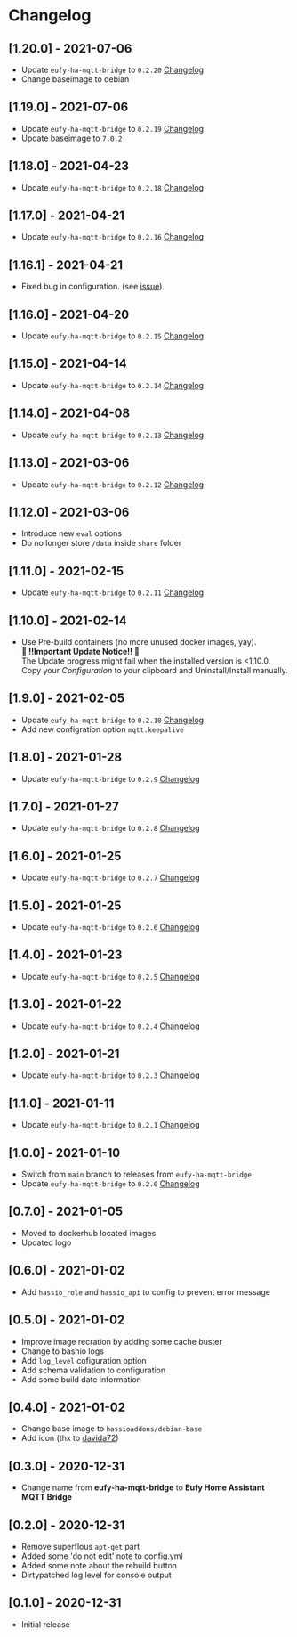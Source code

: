 # Changelog

## [1.20.0] - 2021-07-06
- Update `eufy-ha-mqtt-bridge` to `0.2.20` [Changelog](https://github.com/matijse/eufy-ha-mqtt-bridge/releases)
- Change baseimage to debian

## [1.19.0] - 2021-07-06
- Update `eufy-ha-mqtt-bridge` to `0.2.19` [Changelog](https://github.com/matijse/eufy-ha-mqtt-bridge/releases)
- Update baseimage to `7.0.2`

## [1.18.0] - 2021-04-23
- Update `eufy-ha-mqtt-bridge` to `0.2.18` [Changelog](https://github.com/matijse/eufy-ha-mqtt-bridge/releases)

## [1.17.0] - 2021-04-21
- Update `eufy-ha-mqtt-bridge` to `0.2.16` [Changelog](https://github.com/matijse/eufy-ha-mqtt-bridge/releases)

## [1.16.1] - 2021-04-21
- Fixed bug in configuration. (see [issue](https://github.com/matijse/eufy-ha-mqtt-bridge/issues/62))

## [1.16.0] - 2021-04-20
- Update `eufy-ha-mqtt-bridge` to `0.2.15` [Changelog](https://github.com/matijse/eufy-ha-mqtt-bridge/releases)

## [1.15.0] - 2021-04-14
- Update `eufy-ha-mqtt-bridge` to `0.2.14` [Changelog](https://github.com/matijse/eufy-ha-mqtt-bridge/releases)

## [1.14.0] - 2021-04-08
- Update `eufy-ha-mqtt-bridge` to `0.2.13` [Changelog](https://github.com/matijse/eufy-ha-mqtt-bridge/releases)

## [1.13.0] - 2021-03-06
- Update `eufy-ha-mqtt-bridge` to `0.2.12` [Changelog](https://github.com/matijse/eufy-ha-mqtt-bridge/releases)

## [1.12.0] - 2021-03-06
- Introduce new `eval` options
- Do no longer store `/data` inside `share` folder

## [1.11.0] - 2021-02-15
- Update `eufy-ha-mqtt-bridge` to `0.2.11` [Changelog](https://github.com/matijse/eufy-ha-mqtt-bridge/releases)

## [1.10.0] - 2021-02-14
- Use Pre-build containers (no more unused docker images, yay).  
  **🚨 !!Important Update Notice!! 🚨**  
  The Update progress might fail when the installed version is <1.10.0.  
  Copy your *Configuration* to your clipboard and Uninstall/Install manually. 


## [1.9.0] - 2021-02-05
- Update `eufy-ha-mqtt-bridge` to `0.2.10` [Changelog](https://github.com/matijse/eufy-ha-mqtt-bridge/releases)
- Add new configration option `mqtt.keepalive`

## [1.8.0] - 2021-01-28
- Update `eufy-ha-mqtt-bridge` to `0.2.9` [Changelog](https://github.com/matijse/eufy-ha-mqtt-bridge/releases)

## [1.7.0] - 2021-01-27
- Update `eufy-ha-mqtt-bridge` to `0.2.8` [Changelog](https://github.com/matijse/eufy-ha-mqtt-bridge/releases)

## [1.6.0] - 2021-01-25
- Update `eufy-ha-mqtt-bridge` to `0.2.7` [Changelog](https://github.com/matijse/eufy-ha-mqtt-bridge/releases)

## [1.5.0] - 2021-01-25
- Update `eufy-ha-mqtt-bridge` to `0.2.6` [Changelog](https://github.com/matijse/eufy-ha-mqtt-bridge/releases)

## [1.4.0] - 2021-01-23
- Update `eufy-ha-mqtt-bridge` to `0.2.5` [Changelog](https://github.com/matijse/eufy-ha-mqtt-bridge/releases)

## [1.3.0] - 2021-01-22
- Update `eufy-ha-mqtt-bridge` to `0.2.4` [Changelog](https://github.com/matijse/eufy-ha-mqtt-bridge/releases)

## [1.2.0] - 2021-01-21
- Update `eufy-ha-mqtt-bridge` to `0.2.3` [Changelog](https://github.com/matijse/eufy-ha-mqtt-bridge/releases)

## [1.1.0] - 2021-01-11
- Update `eufy-ha-mqtt-bridge` to `0.2.1` [Changelog](https://github.com/matijse/eufy-ha-mqtt-bridge/releases)

## [1.0.0] - 2021-01-10
- Switch from `main` branch to releases from `eufy-ha-mqtt-bridge`
- Update `eufy-ha-mqtt-bridge` to `0.2.0` [Changelog](https://github.com/matijse/eufy-ha-mqtt-bridge/releases)

## [0.7.0] - 2021-01-05
- Moved to dockerhub located images
- Updated logo

## [0.6.0] - 2021-01-02
- Add `hassio_role` and `hassio_api` to config to prevent error message

## [0.5.0] - 2021-01-02
- Improve image recration by adding some cache buster
- Change to bashio logs
- Add `log_level` cofiguration option
- Add schema validation to configuration
- Add some build date information

## [0.4.0] - 2021-01-02
- Change base image to `hassioaddons/debian-base`
- Add icon (thx to [davida72](https://github.com/matijse/eufy-ha-mqtt-bridge/issues/1#issuecomment-753333591]))

## [0.3.0] - 2020-12-31
- Change name from **eufy-ha-mqtt-bridge** to **Eufy Home Assistant MQTT Bridge**

## [0.2.0] - 2020-12-31
- Remove superflous `apt-get` part
- Added some 'do not edit' note to config.yml
- Added some note about the rebuild button
- Dirtypatched log level for console output

## [0.1.0] - 2020-12-31
- Initial release
